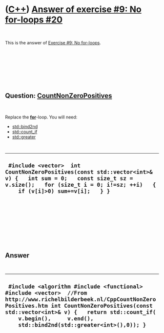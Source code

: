 
 

 

 

 

 

([C++](Cpp.md)) [Answer of exercise \#9: No for-loops \#20](CppExerciseNoForLoopsAnswer20.md)
===============================================================================================

 

This is the answer of [Exercise \#9: No
for-loops](CppExerciseNoForLoops.md).

 

 

 

 

Question: [CountNonZeroPositives](CppCountNonZeroPositives.md)
---------------------------------------------------------------

 

Replace the **[for](CppFor.md)**-loop. You will need:

-   [std::bind2nd](CppBind2nd.md)
-   [std::count\_if](CppCount_if.md)
-   [std::greater](CppGreater.md)

 

  -------------------------------------------------------------------------------------------------------------------------------------------------------------------------------------------------
  ` #include <vector>  int CountNonZeroPositives(const std::vector<int>& v) {   int sum = 0;   const size_t sz = v.size();   for (size_t i = 0; i!=sz; ++i)   {     if (v[i]>0) sum+=v[i];   } }`
  -------------------------------------------------------------------------------------------------------------------------------------------------------------------------------------------------

 

 

 

 

 

Answer
------

 

  -------------------------------------------------------------------------------------------------------------------------------------------------------------------------------------------------------------------------------------------------------------------------------------------
  ` #include <algorithm #include <functional> #include <vector>  //From http://www.richelbilderbeek.nl/CppCountNonZeroPositives.htm int CountNonZeroPositives(const std::vector<int>& v) {   return std::count_if(     v.begin(),     v.end(),     std::bind2nd(std::greater<int>(),0)); }`
  -------------------------------------------------------------------------------------------------------------------------------------------------------------------------------------------------------------------------------------------------------------------------------------------

 

 

 

 

 

 

 

